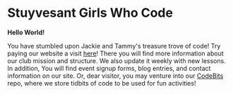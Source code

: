 # Stuyvesant Girls Who Code

<b>Hello World!</b>   
  
You have stumbled upon Jackie and Tammy's treasure trove of code! Try paying our website a visit [here](https://stuygwc2020.github.io)! There you will find more information about our club mission and structure. We also update it weekly with new lessons. In addition, You will find event signup forms, blog entries, and contact information on our site. Or, dear visitor, you may venture into our [CodeBits](https://github.com/stuygwc2020/CodeBits) repo, where we store tidbits of code to be used for fun activities! 

